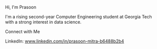 Hi, I'm Prasoon

I'm a rising second-year Computer Engineering student at Georgia Tech with a strong interest in data science.

Connect with Me

LinkedIn: www.linkedin.com/in/prasoon-mitra-b6488b2b4

